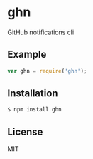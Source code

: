 
# ghn

  GitHub notifications cli

## Example

```js
var ghn = require('ghn');


```

## Installation

```bash
$ npm install ghn
```

## License

  MIT

